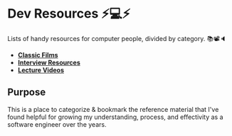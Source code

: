 # Dev Resources ⚡️💻⚡️
Lists of handy resources for computer people, divided by category. 📚📽🔈

* **[Classic Films](./classic-films.md)**
* **[Interview Resources](./interviews.md)**
* **[Lecture Videos](lectures.md)**

## Purpose
This is a place to categorize & bookmark the reference material that I've found helpful for growing my understanding, process, and effectivity as a software engineer over the years.
